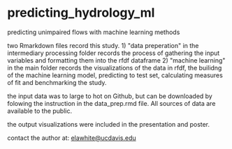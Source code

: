 # predicting_hydrology_ml
predicting unimpaired flows with machine learning methods

two Rmarkdown files record this study. 1) "data preperation" in the intermediary processing folder records the process of gathering the input variables and formatting them into the rfdf dataframe 2) "machine learning" in the main folder records the visualizations of the data in rfdf, the builidng of the machine learning model, predicting to test set, calculating measures of fit and benchmarking the study.

the input data was to large to hot on Github, but can be downloaded by folowing the instruction in the data_prep.rmd file. All sources of data are available to the public.

the output visualizations were included in the presentation and poster.

contact the author at: elawhite@ucdavis.edu
